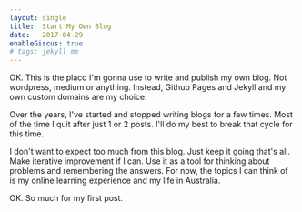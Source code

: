 ```yaml
---
layout: single
title:  Start My Own Blog
date:   2017-04-29
enableGiscus: true
# tags: jekyll me
---
```

OK. This is the placd I'm gonna use to write and publish my own blog. Not wordpress, medium or anything. Instead, Github Pages and Jekyll and my own custom domains are my choice.

Over the years, I've started and stopped writing blogs for a few times. Most of the time I quit after just 1 or 2 posts. I'll do my best to break that cycle for this time.

I don't want to expect too much from this blog. Just keep it going that's all. Make iterative improvement if I can. Use it as a tool for thinking about problems and remembering the answers. For now, the topics I can think of is my online learning experience and my life in Australia.

OK. So much for my first post.
